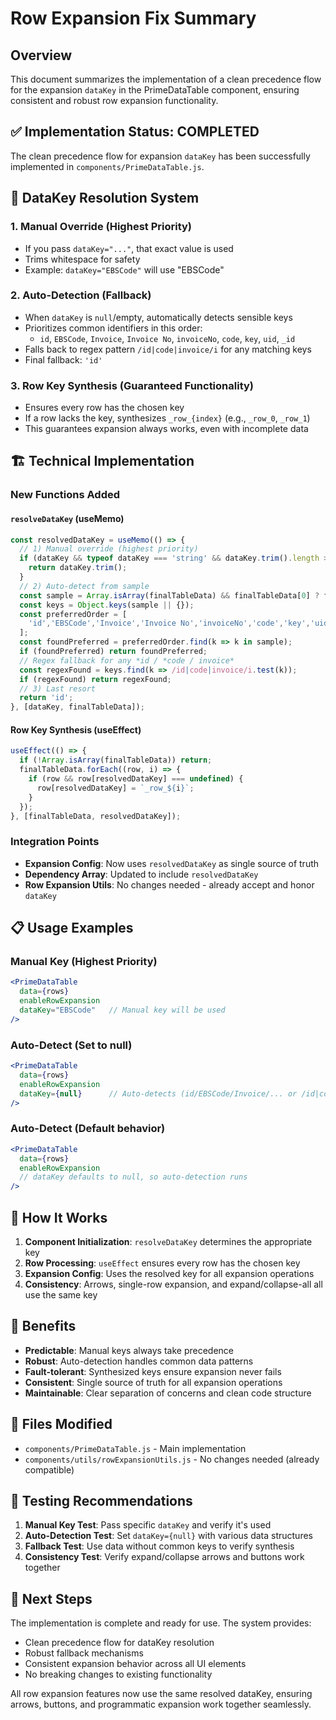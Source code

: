 # Row Expansion Fix Summary

## Overview
This document summarizes the implementation of a clean precedence flow for the expansion `dataKey` in the PrimeDataTable component, ensuring consistent and robust row expansion functionality.

## ✅ Implementation Status: COMPLETED

The clean precedence flow for expansion `dataKey` has been successfully implemented in `components/PrimeDataTable.js`.

## 🔑 DataKey Resolution System

### 1. **Manual Override (Highest Priority)**
- If you pass `dataKey="..."`, that exact value is used
- Trims whitespace for safety
- Example: `dataKey="EBSCode"` will use "EBSCode"

### 2. **Auto-Detection (Fallback)**
- When `dataKey` is `null`/empty, automatically detects sensible keys
- Prioritizes common identifiers in this order:
  - `id`, `EBSCode`, `Invoice`, `Invoice No`, `invoiceNo`, `code`, `key`, `uid`, `_id`
- Falls back to regex pattern `/id|code|invoice/i` for any matching keys
- Final fallback: `'id'`

### 3. **Row Key Synthesis (Guaranteed Functionality)**
- Ensures every row has the chosen key
- If a row lacks the key, synthesizes `_row_{index}` (e.g., `_row_0`, `_row_1`)
- This guarantees expansion always works, even with incomplete data

## 🏗️ Technical Implementation

### New Functions Added

#### `resolveDataKey` (useMemo)
```javascript
const resolvedDataKey = useMemo(() => {
  // 1) Manual override (highest priority)
  if (dataKey && typeof dataKey === 'string' && dataKey.trim().length > 0) {
    return dataKey.trim();
  }
  // 2) Auto-detect from sample
  const sample = Array.isArray(finalTableData) && finalTableData[0] ? finalTableData[0] : {};
  const keys = Object.keys(sample || {});
  const preferredOrder = [
    'id','EBSCode','Invoice','Invoice No','invoiceNo','code','key','uid','_id'
  ];
  const foundPreferred = preferredOrder.find(k => k in sample);
  if (foundPreferred) return foundPreferred;
  // Regex fallback for any *id / *code / invoice*
  const regexFound = keys.find(k => /id|code|invoice/i.test(k));
  if (regexFound) return regexFound;
  // 3) Last resort
  return 'id';
}, [dataKey, finalTableData]);
```

#### Row Key Synthesis (useEffect)
```javascript
useEffect(() => {
  if (!Array.isArray(finalTableData)) return;
  finalTableData.forEach((row, i) => {
    if (row && row[resolvedDataKey] === undefined) {
      row[resolvedDataKey] = `_row_${i}`;
    }
  });
}, [finalTableData, resolvedDataKey]);
```

### Integration Points

- **Expansion Config**: Now uses `resolvedDataKey` as single source of truth
- **Dependency Array**: Updated to include `resolvedDataKey`
- **Row Expansion Utils**: No changes needed - already accept and honor `dataKey`

## 📋 Usage Examples

### Manual Key (Highest Priority)
```jsx
<PrimeDataTable
  data={rows}
  enableRowExpansion
  dataKey="EBSCode"   // Manual key will be used
/>
```

### Auto-Detect (Set to null)
```jsx
<PrimeDataTable
  data={rows}
  enableRowExpansion
  dataKey={null}      // Auto-detects (id/EBSCode/Invoice/... or /id|code|invoice/i), else 'id'
/>
```

### Auto-Detect (Default behavior)
```jsx
<PrimeDataTable
  data={rows}
  enableRowExpansion
  // dataKey defaults to null, so auto-detection runs
/>
```

## 🔄 How It Works

1. **Component Initialization**: `resolveDataKey` determines the appropriate key
2. **Row Processing**: `useEffect` ensures every row has the chosen key
3. **Expansion Config**: Uses the resolved key for all expansion operations
4. **Consistency**: Arrows, single-row expansion, and expand/collapse-all all use the same key

## 🎯 Benefits

- **Predictable**: Manual keys always take precedence
- **Robust**: Auto-detection handles common data patterns
- **Fault-tolerant**: Synthesized keys ensure expansion never fails
- **Consistent**: Single source of truth for all expansion operations
- **Maintainable**: Clear separation of concerns and clean code structure

## 📁 Files Modified

- `components/PrimeDataTable.js` - Main implementation
- `components/utils/rowExpansionUtils.js` - No changes needed (already compatible)

## 🧪 Testing Recommendations

1. **Manual Key Test**: Pass specific `dataKey` and verify it's used
2. **Auto-Detection Test**: Set `dataKey={null}` with various data structures
3. **Fallback Test**: Use data without common keys to verify synthesis
4. **Consistency Test**: Verify expand/collapse arrows and buttons work together

## 🚀 Next Steps

The implementation is complete and ready for use. The system provides:
- Clean precedence flow for dataKey resolution
- Robust fallback mechanisms
- Consistent expansion behavior across all UI elements
- No breaking changes to existing functionality

All row expansion features now use the same resolved dataKey, ensuring arrows, buttons, and programmatic expansion work together seamlessly.
